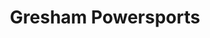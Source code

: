 ---
title: "Gresham Powersports"
url: /gresham/gresham-powersports-northeast-division-street/
shop: motorcycle
---
